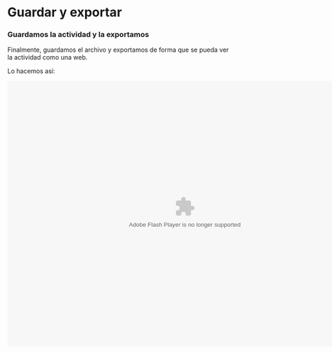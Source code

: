 
# Guardar y exportar

### Guardamos la actividad y la exportamos

Finalmente, guardamos el archivo y exportamos de forma que se pueda ver la actividad como una web.

Lo hacemos así:

<object data="http://aularagon.catedu.es/materialesaularagon2013/herramelabor/tm1/03_mi_primera.swf" height="600" style="display: block; margin-left: auto; margin-right: auto;" type="application/x-shockwave-flash" width="800"><param name="src" value="http://aularagon.catedu.es/materialesaularagon2013/herramelabor/tm1/03_mi_primera.swf"/></object>

